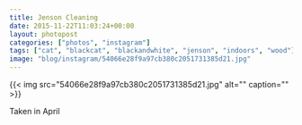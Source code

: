 ```yaml
---
title: Jenson Cleaning
date: 2015-11-22T11:03:24+00:00
layout: photopost
categories: ["photos", "instagram"]
tags: ["cat", "blackcat", "blackandwhite", "jenson", "indoors", "wood"]
image: "blog/instagram/54066e28f9a97cb380c2051731385d21.jpg"
---
```


{{< img src="54066e28f9a97cb380c2051731385d21.jpg" alt="" caption="" >}}


Taken in April

